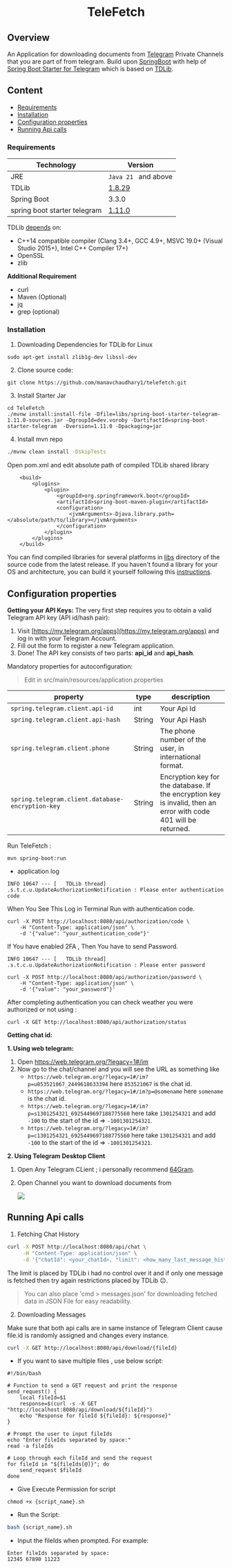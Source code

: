 <h1 align="center">TeleFetch</h1> 

## Overview
An Application for downloading documents from [Telegram](https://telegram.org) Private Channels that you are part of from telegram.
Build upon [SpringBoot](https://spring.io/projects/spring-boot) with help of [Spring Boot Starter for Telegram](https://github.com/p-vorobyev/spring-boot-starter-telegram) which is based on [TDLib](https://github.com/tdlib/td).

## Content

- [Requirements](#requirements)
- [Installation](#installation)
- [Configuration properties](#configuration)
- [Running Api calls](#api)

<a name="requirements"></a>
###  Requirements
| Technology                   | Version                                                                               |
|------------------------------|---------------------------------------------------------------------------------------|
| JRE                          | `Java 21 ` and above                                                                  |
| TDLib                        | [1.8.29](https://github.com/p-vorobyev/spring-boot-starter-telegram/blob/master/libs) |
| Spring Boot                  | 3.3.0                                                                                 |
| spring boot starter telegram | [1.11.0](https://github.com/p-vorobyev/spring-boot-starter-telegram/releases/tag/1.11.0)|

TDLib [depends](https://github.com/tdlib/td#dependencies) on:

- C++14 compatible compiler (Clang 3.4+, GCC 4.9+, MSVC 19.0+ (Visual Studio 2015+), Intel C++ Compiler 17+)
- OpenSSL
- zlib

**Additional Requirement**
- curl
- Maven (Optional)
- jq
- grep (optional)

<a name="installation"></a>
### Installation

1) Downloading Dependencies for TDLib for Linux 
```
sudo apt-get install zlib1g-dev libssl-dev
```
2) Clone source code:
```shell
git clone https://github.com/manavchaudhary1/telefetch.git
```

3) Install Starter Jar
```
cd TeleFetch
./mvnw install:install-file -Dfile=libs/spring-boot-starter-telegram-1.11.0-sources.jar -DgroupId=dev.voroby -DartifactId=spring-boot-starter-telegram  -Dversion=1.11.0 -Dpackaging=jar
```

4) Install mvn repo
```bash
./mvnw clean install -DskipTests
```

Open pom.xml and edit absolute path of compiled TDLib shared library 
```
    <build>
        <plugins>
            <plugin>
                <groupId>org.springframework.boot</groupId>
                <artifactId>spring-boot-maven-plugin</artifactId>
                <configuration>
                    <jvmArguments>-Djava.library.path=</absolute/path/to/library></jvmArguments>
                </configuration>
            </plugin>
        </plugins>
    </build>
```
You can find compiled libraries for several platforms in [libs](https://github.com/manavchaudhary1/TeleFetch/tree/master/libs) directory of the source code from the latest release.
If you haven't found a library for your OS and architecture, you can build it yourself following this [instructions](https://github.com/p-vorobyev/spring-boot-starter-telegram/blob/master/libs/build/readme.md).


<a name="configuration"></a>
## Configuration properties


**Getting your API Keys:**
The very first step requires you to obtain a valid Telegram API key (API id/hash pair):
1.  Visit  [https://my.telegram.org/apps](https://my.telegram.org/apps)  and log in with your Telegram Account.
2.  Fill out the form to register a new Telegram application.
3.  Done! The API key consists of two parts:  **api_id**  and  **api_hash**.


Mandatory properties for autoconfiguration:

> Edit in src/main/resources/application.properties

| property                                          | type   | description                                                                                                      |
|---------------------------------------------------|--------|------------------------------------------------------------------------------------------------------------------|
| `spring.telegram.client.api-id`                   | int    | Your Api Id                                                                                                      |
| `spring.telegram.client.api-hash`                 | String | Your Api Hash                                                                                                    |
| `spring.telegram.client.phone`                    | String | The phone number of the user, in international format.                                                           |
| `spring.telegram.client.database-encryption-key`  | String | Encryption key for the database. If the encryption key is invalid, then an error with code 401 will be returned. |

Run TeleFetch :
```
mvn spring-boot:run 
```
- application log

```text
INFO 10647 --- [   TDLib thread] .s.t.c.u.UpdateAuthorizationNotification : Please enter authentication code
```
When You See This Log in Terminal Run with authentication code.
```
curl -X POST http://localhost:8080/api/authorization/code \
    -H "Content-Type: application/json" \
    -d '{"value": "your_authentication_code"}'
```

If You have enabled 2FA , Then You have to send Password.
```text
INFO 10647 --- [   TDLib thread] .s.t.c.u.UpdateAuthorizationNotification : Please enter password
```
```
curl -X POST http://localhost:8080/api/authorization/password \
    -H "Content-Type: application/json" \
    -d '{"value": "your_password"}'
```
After completing authentication you can check weather you were authorized or not using :
```
curl -X GET http://localhost:8080/api/authorization/status
```

**Getting chat id:**

**1. Using web telegram:**
1. Open https://web.telegram.org/?legacy=1#/im
2. Now go to the chat/channel and you will see the URL as something like
    - `https://web.telegram.org/?legacy=1#/im?p=u853521067_2449618633394` here `853521067` is the chat id.
    - `https://web.telegram.org/?legacy=1#/im?p=@somename` here `somename` is the chat id.
    - `https://web.telegram.org/?legacy=1#/im?p=s1301254321_6925449697188775560` here take `1301254321` and add `-100` to the start of the id => `-1001301254321`.
    - `https://web.telegram.org/?legacy=1#/im?p=c1301254321_6925449697188775560` here take `1301254321` and add `-100` to the start of the id => `-1001301254321`.

**2. Using Telegram Desktop Client**
1. Open Any Telegram CLient ; i personally recommend [64Gram](https://flathub.org/apps/io.github.tdesktop_x64.TDesktop).
2. Open Channel you want to download documents from

   ![](https://github.com/manavchaudhary1/TeleFetch/blob/master/img/example.png)

<a name="api"></a>
## Running Api calls

1) Fetching Chat History
```bash
curl -X POST http://localhost:8080/api/chat \
     -H "Content-Type: application/json" \
     -d '{"chatId": <your_chatId>, "limit": <how_many_last_message_history_you_want>}' | jq
```
The limit is placed by TDLib i had no control over it and if only one message is fetched then try again restrictions placed by TDLib 😐.

> You can also place 'cmd > messages.json' for downloading fetched data in JSON File for easy readability.

2) Downloading Messages

Make sure that both api calls are in same instance of Telegram Client cause file.id is randomly assigned and changes every instance.
```bash
curl -X GET http://localhost:8080/api/download/{fileId}
```

- If you want to save multiple files , use below script:
```
#!/bin/bash

# Function to send a GET request and print the response
send_request() {
    local fileId=$1
    response=$(curl -s -X GET "http://localhost:8080/api/download/${fileId}")
    echo "Response for fileId ${fileId}: ${response}"
}

# Prompt the user to input fileIds
echo "Enter fileIds separated by space:"
read -a fileIds

# Loop through each fileId and send the request
for fileId in "${fileIds[@]}"; do
    send_request $fileId
done
```
- Give Execute Permission for script
```
chmod +x {script_name}.sh
```
- Run the Script:
```bash
bash {script_name}.sh
```
- Input the fileIds when prompted. For example:
```
Enter fileIds separated by space:
12345 67890 11223
```
